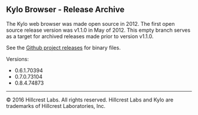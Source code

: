 Kylo Browser - Release Archive
----------------------------------------

The Kylo web browser was made open source in 2012. The first open source release version was v1.1.0 in May of 2012. This empty branch serves as a target for archived releases made prior to version v1.1.0.

See the [Github project releases](https://github.com/teamkylo/kylo-browser/releases) for binary files.

Versions:
 * 0.6.1.70394
 * 0.7.0.73104
 * 0.8.4.74873

* * *
&copy; 2016 Hillcrest Labs. All rights reserved. Hillcrest Labs and Kylo are trademarks of Hillcrest Laboratories, Inc.
